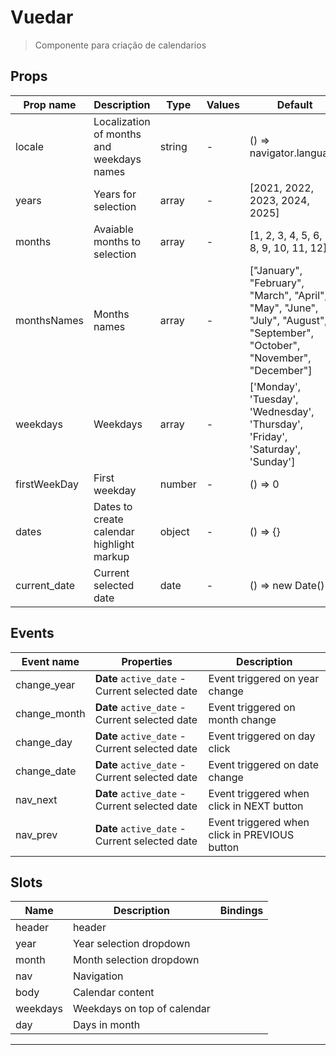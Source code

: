 # Vuedar

> Componente para criação de calendarios

## Props

| Prop name    | Description                               | Type   | Values | Default                                                                                                                    |
| ------------ | ----------------------------------------- | ------ | ------ | -------------------------------------------------------------------------------------------------------------------------- |
| locale       | Localization of months and weekdays names | string | -      | () => navigator.language                                                                                                   |
| years        | Years for selection                       | array  | -      | [2021, 2022, 2023, 2024, 2025]                                                                                             |
| months       | Avaiable months to selection              | array  | -      | [1, 2, 3, 4, 5, 6, 7, 8, 9, 10, 11, 12]                                                                                    |
| monthsNames  | Months names                              | array  | -      | ["January", "February", "March", "April", "May", "June", "July", "August", "September", "October", "November", "December"] |
| weekdays     | Weekdays                                  | array  | -      | ['Monday', 'Tuesday', 'Wednesday', 'Thursday', 'Friday', 'Saturday', 'Sunday']                                             |
| firstWeekDay | First weekday                             | number | -      | () => 0                                                                                                                    |
| dates        | Dates to create calendar highlight markup | object | -      | () => {}                                                                                                                   |
| current_date | Current selected date                     | date   | -      | () => new Date()                                                                                                           |

## Events

| Event name   | Properties                                     | Description                                   |
| ------------ | ---------------------------------------------- | --------------------------------------------- |
| change_year  | **Date** `active_date` - Current selected date | Event triggered on year change                |
| change_month | **Date** `active_date` - Current selected date | Event triggered on month change               |
| change_day   | **Date** `active_date` - Current selected date | Event triggered on day click                  |
| change_date  | **Date** `active_date` - Current selected date | Event triggered on date change                |
| nav_next     | **Date** `active_date` - Current selected date | Event triggered when click in NEXT button     |
| nav_prev     | **Date** `active_date` - Current selected date | Event triggered when click in PREVIOUS button |

## Slots

| Name     | Description                 | Bindings |
| -------- | --------------------------- | -------- |
| header   | header                      |          |
| year     | Year selection dropdown     |          |
| month    | Month selection dropdown    |          |
| nav      | Navigation                  |          |
| body     | Calendar content            |          |
| weekdays | Weekdays on top of calendar |          |
| day      | Days in month               |          |

---
